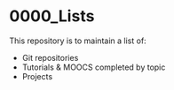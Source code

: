 # 0000_Lists

This repository is to maintain a list of:
* Git repositories
* Tutorials & MOOCS completed by topic
* Projects
